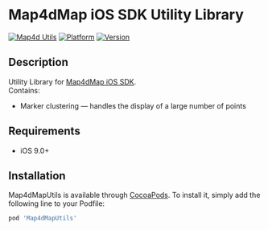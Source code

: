 # Map4dMap iOS SDK Utility Library

[![Map4d Utils](https://img.shields.io/badge/map4d-map--utils-orange)](https://map4d.vn/)
[![Platform](https://img.shields.io/cocoapods/p/Map4dMapUtils.svg?style=flat)](https://cocoapods.org/pods/Map4dMapUtils)
[![Version](https://img.shields.io/cocoapods/v/Map4dMapUtils.svg?style=flat)](https://cocoapods.org/pods/Map4dMapUtils)

## Description

Utility Library for [Map4dMap iOS SDK](https://cocoapods.org/pods/Map4dMap).  
Contains:

- Marker clustering — handles the display of a large number of points

## Requirements

- iOS 9.0+

## Installation

Map4dMapUtils is available through [CocoaPods](https://cocoapods.org). To install
it, simply add the following line to your Podfile:

```ruby
pod 'Map4dMapUtils'
```
